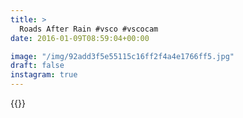```yaml
---
title: >
  Roads After Rain #vsco #vscocam
date: 2016-01-09T08:59:04+00:00

image: "/img/92add3f5e55115c16ff2f4a4e1766ff5.jpg"
draft: false
instagram: true
---
```


{{<photo src="/img/92add3f5e55115c16ff2f4a4e1766ff5.jpg">}}
